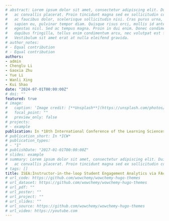 ```yaml
---
# abstract: Lorem ipsum dolor sit amet, consectetur adipiscing elit. Duis posuere tellus
#   ac convallis placerat. Proin tincidunt magna sed ex sollicitudin condimentum. Sed
#   ac faucibus dolor, scelerisque sollicitudin nisi. Cras purus urna, suscipit quis
#   sapien eu, pulvinar tempor diam. Quisque risus orci, mollis id ante sit amet, gravida
#   egestas nisl. Sed ac tempus magna. Proin in dui enim. Donec condimentum, sem id
#   dapibus fringilla, tellus enim condimentum arcu, nec volutpat est felis vel metus.
#   Vestibulum sit amet erat at nulla eleifend gravida.
# author_notes:
# - Equal contribution
# - Equal contribution
authors:
- admin
- Chenglu Li
- Gaoxia Zhu
- Yue Li
- Wanli Xing
- Kui Shao
date: "2024-07-01T00:00:00Z"
# doi: ""
featured: true
# image:
#   caption: 'Image credit: [**Unsplash**](https://unsplash.com/photos/pLCdAaMFLTE)'
#   focal_point: ""
#   preview_only: false
# projects:
# - example
publication: In *18th International Conference of the Learning Sciences-ICLS 2024*
# publication_short: In *ICW*
# publication_types:
# - "1"
# publishDate: "2017-01-01T00:00:00Z"
# slides: example
# summary: Lorem ipsum dolor sit amet, consectetur adipiscing elit. Duis posuere tellus
#   ac convallis placerat. Proin tincidunt magna sed ex sollicitudin condimentum.
# tags: []
title: ISEA:Instructor-in-the-loop Student Engagement Analytics via FAccT AI
# url_code: https://github.com/wowchemy/wowchemy-hugo-themes
# url_dataset: https://github.com/wowchemy/wowchemy-hugo-themes
# url_pdf: ""
# url_poster: ""
# url_project: ""
# url_slides: ""
# url_source: https://github.com/wowchemy/wowchemy-hugo-themes
# url_video: https://youtube.com
---
```


<!-- {{% callout note %}}
Click the _Cite_ button above to demo the feature to enable visitors to import publication metadata into their reference management software.
{{% /callout %}}

{{% callout note %}}
Create your slides in Markdown - click the _Slides_ button to check out the example.
{{% /callout %}}

Supplementary notes can be added here, including [code, math, and images](https://wowchemy.com/docs/writing-markdown-latex/). -->
